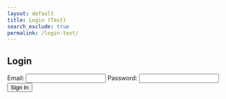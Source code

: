 ```yaml
---
layout: default
title: Login (Test)
search_exclude: true
permalink: /login-test/
---
```


<body>
    <h2>Login</h2>
    <form id="loginForm">
        <label for="email">Email:</label>
        <input type="text" id="email" name="email" required>
        <label for="password">Password:</label>
        <input type="password" id="password" name="password" required>
        <button type="button" onclick="signIn()">Sign In</button>
    </form>
    <script>
        function signIn() {
            // Get values from input fields
            var email = document.getElementById('email').value;
            var password = document.getElementById('password').value;
            // Create JSON body
            var requestBody = {
                email: email,
                password: password
            };
            // Make the fetch request
            fetch('http://localhost:8911/authenticate', {
            method: 'POST',
            headers: {
                'Content-Type': 'application/json',
            },
            body: JSON.stringify(requestBody),
            })
                .then(response => response.json())
                .then((data) => {
                    if (data.status == 200) {
                        console.log(data);
                        document.cookie = "token=" + data.token + "; path=/";
                        window.location.replace("{{site.baseurl}}/user-disp-test/");
                    } else {
                        document.getElementById('message').innerHTML = "Invalid email or password"
                    }
                })
        }
    </script>
</body>